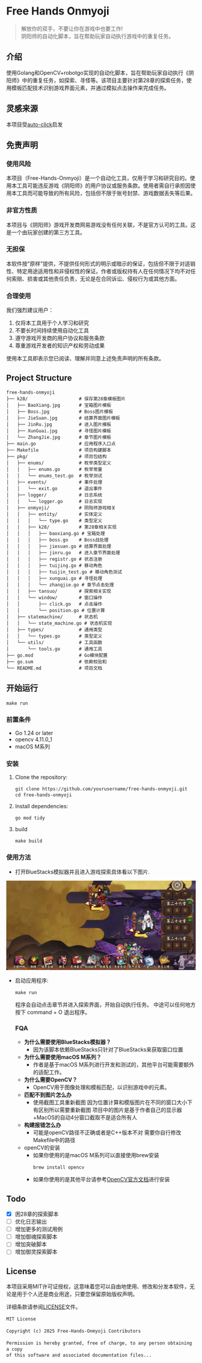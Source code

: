 # Free Hands Onmyoji
>解放你的双手，不要让你在游戏中也要工作!  
阴阳师的自动化脚本，旨在帮助玩家自动执行游戏中的重复任务。
## 介绍
使用Golang和OpenCV+robotgo实现的自动化脚本，旨在帮助玩家自动执行《阴阳师》中的重复任务，如探索、寻怪等。该项目主要针对第28章的探索任务，使用模板匹配技术识别游戏界面元素，并通过模拟点击操作来完成任务。

## 灵感来源
本项目受[auto-click](https://github.com/WinterBokeh/auto-click)启发

## 免责声明

### 使用风险
本项目（Free-Hands-Onmyoji）是一个自动化工具，仅用于学习和研究目的。使用本工具可能违反游戏《阴阳师》的用户协议或服务条款。使用者需自行承担因使用本工具而可能导致的所有风险，包括但不限于账号封禁、游戏数据丢失等后果。

### 非官方性质
本项目与《阴阳师》游戏开发商网易游戏没有任何关联，不是官方认可的工具。这是一个由玩家创建的第三方工具。

### 无担保
本软件按"原样"提供，不提供任何形式的明示或暗示的保证，包括但不限于对适销性、特定用途适用性和非侵权性的保证。作者或版权持有人在任何情况下均不对任何索赔、损害或其他责任负责，无论是在合同诉讼、侵权行为或其他方面。

### 合理使用
我们强烈建议用户：
1. 仅将本工具用于个人学习和研究
2. 不要长时间持续使用自动化工具
3. 遵守游戏开发商的用户协议和服务条款
4. 尊重游戏开发者的知识产权和劳动成果

使用本工具即表示您已阅读、理解并同意上述免责声明的所有条款。
## Project Structure

```
free-hands-onmyoji
├── k28/                   # 保存第28章模板图片
│   ├── BaoXiang.jpg       # 宝箱图片模板
│   ├── Boss.jpg           # Boss图片模板
│   ├── JieSuan.jpg        # 结算界面图片模板
│   ├── JinRu.jpg          # 进入图片模板
│   ├── XunGuai.jpg        # 寻怪图片模板
│   └── ZhangJie.jpg       # 章节图片模板
├── main.go                # 应用程序入口点
├── Makefile               # 项目构建脚本
├── pkg/                   # 项目包结构
│   ├── enums/             # 枚举类型定义
│   │   ├── enums.go       # 枚举常量
│   │   └── enums_test.go  # 枚举测试
│   ├── events/            # 事件处理
│   │   └── exit.go        # 退出事件
│   ├── logger/            # 日志系统
│   │   └── logger.go      # 日志实现
│   ├── onmyoji/           # 阴阳师游戏相关
│   │   ├── entity/        # 实体定义
│   │   │   └── type.go    # 类型定义
│   │   ├── k28/           # 第28章相关实现
│   │   │   ├── baoxiang.go # 宝箱处理
│   │   │   ├── boss.go    # Boss战处理
│   │   │   ├── jiesuan.go # 结算界面处理
│   │   │   ├── jinru.go   # 进入章节界面处理
│   │   │   ├── registr.go # 状态注册
│   │   │   ├── tuijing.go # 移动角色
│   │   │   ├── tuijin_test.go # 移动角色测试
│   │   │   ├── xunguai.go # 寻怪处理
│   │   │   └── zhangjie.go # 章节点击处理
│   │   ├── tansuo/        # 探索相关实现
│   │   └── window/        # 窗口操作
│   │       ├── click.go   # 点击操作
│   │       └── position.go # 位置计算
│   ├── statemachine/      # 状态机
│   │   └── state_machine.go # 状态机实现
│   ├── types/             # 通用类型
│   │   └── types.go       # 类型定义
│   └── utils/             # 工具函数
│       └── tools.go       # 通用工具
├── go.mod                 # Go模块配置
├── go.sum                 # 依赖校验和
└── README.md              # 项目文档
```

## 开始运行
```shell
make run
```
### 前置条件

- Go 1.24 or later
-  opencv 4.11.0_1
-  macOS M系列

### 安装

1. Clone the repository:
   ```
   git clone https://github.com/yourusername/free-hands-onmyoji.git
   cd free-hands-onmyoji
   ```

2. Install dependencies:
   ```
   go mod tidy
   ```
3. build
   ```
   make build
   ```
### 使用方法

  - 打开BlueStacks模拟器并且进入游戏探索具体看以下图片.  
  
   ![进入游戏](./document/20250622194936.jpg)
- 启动应用程序:
  ```
  make run
  ```
  程序会自动点击章节并进入探索界面，开始自动执行任务。
  中途可以任何地方按下 command + O 退出程序。



  ### FQA
    - **为什么需要使用BlueStacks模拟器？**
        - 因为该脚本依赖BlueStacks只针对了BlueStacks来获取窗口位置
    - **为什么需要使用macOS M系列？**
        - 作者是基于macOS M系列进行开发和测试的，其他平台可能需要额外的适配工作。
    - **为什么需要OpenCV？**
        - OpenCV用于图像处理和模板匹配，以识别游戏中的元素。
  -  **匹配不到图片怎么办**
        - 使用截图工具重新截图 因为位置计算和模版图片在不同的窗口大小下有区别所以需要重新截图 项目中的图片是基于作者自己的显示器+MacOS的自动4分窗口截取不是适合所有人
  - **构建报错怎么办**
      - 可能是openCV路径不正确或者是C++版本不对 需要你自行修改Makefile中的路径
  - openCV的安装
    - 如果你使用的是macOS M系列可以直接使用brew安装
      ```shell
      brew install opencv
      ```
    - 如果你使用的是其他平台请参考[OpenCV官方文档](https://opencv.org/releases/)进行安装

## Todo

- [x] 困28章的探索脚本
- [ ] 优化日志输出
- [ ] 增加更多的测试用例
- [ ] 增加御魂探索脚本
- [ ] 增加突破脚本
- [ ] 增加御灵探索脚本
## License

本项目采用MIT许可证授权，这意味着您可以自由地使用、修改和分发本软件，无论是用于个人还是商业用途，只要您保留原始版权声明。

详细条款请参阅[LICENSE](./LICENSE)文件。

```
MIT License

Copyright (c) 2025 Free-Hands-Onmyoji Contributors

Permission is hereby granted, free of charge, to any person obtaining a copy
of this software and associated documentation files...
```